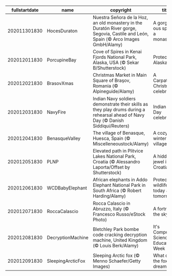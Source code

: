 |fullstartdate|name|copyright|title|image|
|--|--|--|--|--|
202011301830|HocesDuraton|Nuestra Señora de la Hoz, an old monastery in the Duratón River gorge, Segovia, Castile and León, Spain (© Arco Images GmbH/Alamy)|A gorge-ous spot for a monastery|![](/en-IN/2020/12/202011301830HocesDuraton.jpg)|
202012011830|PorcupineBay|Cove of Spires in Kenai Fjords National Park, Alaska, USA (© Sekar B/Shutterstock)|Protecting Alaska|![](/en-IN/2020/12/202012011830PorcupineBay.jpg)|
202012021830|BrasovXmas|Christmas Market in Main Square of Braşov, Romania (© Alpineguide/Alamy)|A Carpathian Christmas celebration|![](/en-IN/2020/12/202012021830BrasovXmas.jpg)|
202012031830|NavyFire|Indian Navy soldiers demonstrate their skills as they play drums during a rehearsal ahead of Navy Day (© Danish Siddiqui/Reuters)|Indian Navy Day celebrations|![](/en-IN/2020/12/202012031830NavyFire.jpg)|
202012041830|BenasqueValley|The village of Benasque, Huesca, Spain (© Miscelleneoustock/Alamy)|A cozy winter village|![](/en-IN/2020/12/202012041830BenasqueValley.jpg)|
202012051830|PLNP|Elevated path in Plitvice Lakes National Park, Croatia (© Alessandro Laporta/Offset by Shutterstock)|A hidden jewel in Croatia|![](/en-IN/2020/12/202012051830PLNP.jpg)|
202012061830|WCDBabyElephant|African elephants in Addo Elephant National Park in South Africa (© Robert Harding/Alamy)|Protecting wildlife today and tomorrow|![](/en-IN/2020/12/202012061830WCDBabyElephant.jpg)|
202012071830|RoccaCalascio|Rocca Calascio in Abruzzo, Italy (© Francesco Russo/eStock Photo)|A fortress in the sky|![](/en-IN/2020/12/202012071830RoccaCalascio.jpg)|
202012081830|DecryptionMachine|Bletchley Park bombe code cracking decryption machine, United Kingdom (© Louis Berk/Alamy)|It's Computer Science Education Week|![](/en-IN/2020/12/202012081830DecryptionMachine.jpg)|
202012091830|SleepingArcticFox|Sleeping Arctic fox (© Menno Schaefer/Getty Images)|What does the fox dream?|![](/en-IN/2020/12/202012091830SleepingArcticFox.jpg)|
